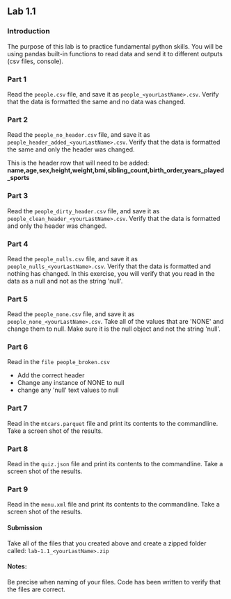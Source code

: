## Lab 1.1

### Introduction
The purpose of this lab is to practice fundamental python skills. You will be using pandas built-in functions to read data and send it to different outputs (csv files, console).

### Part 1
Read the `people.csv` file, and save it as `people_<yourLastName>.csv`. Verify that the data is formatted the same and no data was changed.  

### Part 2
Read the `people_no_header.csv` file, and save it as `people_header_added_<yourLastName>.csv`. Verify that the data is formatted the same and only the header was changed.

This is the header row that will need to be added:
**name,age,sex,height,weight,bmi,sibling_count,birth_order,years_played_sports**

### Part 3
Read the `people_dirty_header.csv` file, and save it as `people_clean_header_<yourLastName>.csv`. 
Verify that the data is formatted  and only the header was changed.

### Part 4
Read the `people_nulls.csv` file, and save it as `people_nulls_<yourLastName>.csv`. 
Verify that the data is formatted and nothing has changed. In this exercise, you will verify that you read in the data as a null and not as the string 'null'.  

### Part 5
Read the `people_none.csv` file, and save it as `people_none_<yourLastName>.csv`. 
Take all of the values that are 'NONE' and change them to null. Make sure it is the null object and not the string 'null'. 

### Part 6
Read in the `file people_broken.csv`
- Add the correct header
- Change any instance of NONE to null
- change any 'null' text values to null

### Part 7
Read in the `mtcars.parquet` file and print its contents to the commandline. Take a screen shot of the results.

### Part 8
Read in the `quiz.json` file and print its contents to the commandline. Take a screen shot of the results. 

### Part 9
Read in the `menu.xml` file and print its contents to the commandline. Take a screen shot of the results. 

#### Submission
Take all of the files that you created above and create a zipped folder called: `lab-1.1_<yourLastName>.zip`

#### Notes: 
Be precise when naming of your files. Code has been written to verify that the files are correct. 
